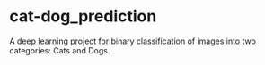 # cat-dog_prediction
A deep learning project for binary classification of images into two categories: Cats and Dogs. 
